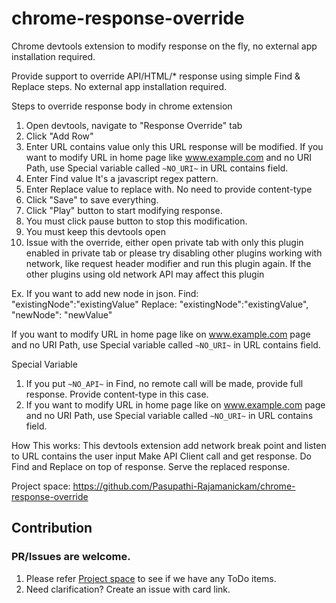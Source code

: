# chrome-response-override
Chrome devtools extension to modify response on the fly, no external app installation required.

Provide support to override API/HTML/* response using simple Find & Replace steps. No external app installation required.

Steps to override response body in chrome extension

1) Open devtools, navigate to "Response Override" tab 
2) Click "Add Row"
3) Enter URL contains value only this URL response will be modified. If you want to modify URL in home page like www.example.com and no URI Path, use Special variable called `~NO_URI~` in URL contains field.
4) Enter Find value It's a javascript regex pattern. 
5) Enter Replace value to replace with. No need to provide content-type
6) Click "Save" to save everything.
7) Click "Play" button to start modifying response.
8) You must click pause button to stop this modification.
9) You must keep this devtools open
10) Issue with the override, either open private tab with only this plugin enabled in private tab or please try disabling other plugins working with network, like request header modifier and run this plugin again. If the other plugins using old network API may affect this plugin

Ex. 
If you want to add new node in json. 
Find: "existingNode":"existingValue" 
Replace: "existingNode":"existingValue", "newNode": "newValue"

If you want to modify URL in home page like on www.example.com page and no URI Path, use Special variable called `~NO_URI~` in URL contains field.

Special Variable
1. If you put `~NO_API~` in Find, no remote call will be made, provide full response. Provide content-type in this case.
2. If you want to modify URL in home page like on www.example.com page and no URI Path, use Special variable called `~NO_URI~` in URL contains field.

How This works: This devtools extension add network break point and listen to URL contains the user input Make API Client call and get response. Do Find and Replace on top of response. Serve the replaced response.

Project space: https://github.com/Pasupathi-Rajamanickam/chrome-response-override

## Contribution
### PR/Issues are welcome. 
1. Please refer <a href="https://github.com/Pasupathi-Rajamanickam/chrome-response-override/projects">Project space</a> to see if we have any ToDo items. 
2. Need clarification? Create an issue with card link.
